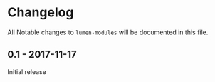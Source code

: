 # Changelog

All Notable changes to `lumen-modules` will be documented in this file.

## 0.1 - 2017-11-17

Initial release
